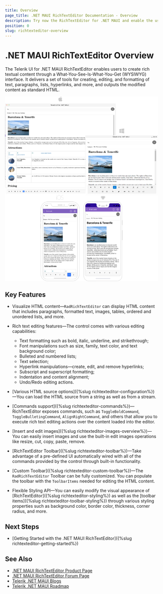 ```yaml
---
title: Overview
page_title: .NET MAUI RichTextEditor Documentation - Overview
description: Try now the RichTextEditor for .NET MAUI and enable the users of your app to display and edit HTML content through a What-You-See-Is-What-You-Get (WYSIWYG) interface.
position: 0
slug: richtexteditor-overview
---
```


# .NET MAUI RichTextEditor Overview

The Telerik UI for .NET MAUI RichTextEditor enables users to create rich textual content through a What-You-See-Is-What-You-Get (WYSIWYG) interface. It delivers a set of tools for creating, editing, and formatting of text, paragraphs, lists, hyperlinks, and more, and outputs the modified content as standard HTML.

![.NET MAUI RichTextEditor Overview](images/richtexteditor-overview.png)

## Key Features

* Visualize HTML content&mdash;`RadRichTextEditor` can display HTML content that includes paragraphs, formatted text, images, tables, ordered and unordered lists, and more. 

* Rich text editing features&mdash;The control comes with various editing capabilities:
	* Text formatting such as bold, italic, underline, and strikethrough;
	* Font manipulations such as size, family, text color, and text background color;
	* Bulleted and numbered lists;
	* Text selection;
	* Hyperlink manipulations&mdash;create, edit, and remove hyperlinks;
	* Subscript and superscript formatting;
	* Indentation and content alignment;
	* Undo/Redo editing actions.

* [Various HTML source options]({%slug richtexteditor-configuration%})&mdash;You can load the HTML source from a string as well as from a stream.
* [Commands support]({%slug richtexteditor-commands%})&mdash;RichTextEditor exposes commands, such as `ToggleBoldCommand`, `ToggleBulletingCommand`, `AlignRightCommand`, and others that allow you to execute rich text editing actions over the content loaded into the editor.
* [Insert and edit images]({%slug richtexteditor-images-overview%})&mdash;You can easily insert images and use the built-in edit images operations like resize, cut, copy, paste, remove.
* [RichTextEditor Toolbar]({%slug richtexteditor-toolbar%})&mdash;Take advantage of a pre-defined UI automatically wired with all of the commands provided by the control through built-in functionality.
* [Custom Toolbar]({%slug richtexteditor-custom-toolbar%})&mdash;The `RadRichTextEditor` Toolbar can be fully customized. You can populate the toolbar with the `ToolbarItems` needed for editing the HTML content.
* Flexible Styling API&mdash;You can easily modify the visual appearance of [RichTextEditor]({%slug richtexteditor-styling%}) as well as the [toolbar items]({%slug richtexteditor-toolbar-styling%}) through various styling properties such as background color, border color, thickness, corner radius, and more.

## Next Steps

- [Getting Started with the .NET MAUI RichTextEditor]({%slug richtexteditor-getting-started%})

## See Also

- [.NET MAUI RichTextEditor Product Page](https://www.telerik.com/maui-ui/richtexteditor)
- [.NET MAUI RichTextEditor Forum Page](https://www.telerik.com/forums/maui?tagId=1829)
- [Telerik .NET MAUI Blogs](https://www.telerik.com/blogs/mobile-net-maui)
- [Telerik .NET MAUI Roadmap](https://www.telerik.com/support/whats-new/maui-ui/roadmap)
